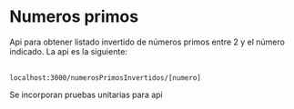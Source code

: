 # Numeros primos

Api para obtener listado invertido de números primos entre 2 y el número indicado. La api es la siguiente:<br><br>

```
localhost:3000/numerosPrimosInvertidos/[numero]
```

Se incorporan pruebas unitarias para api
